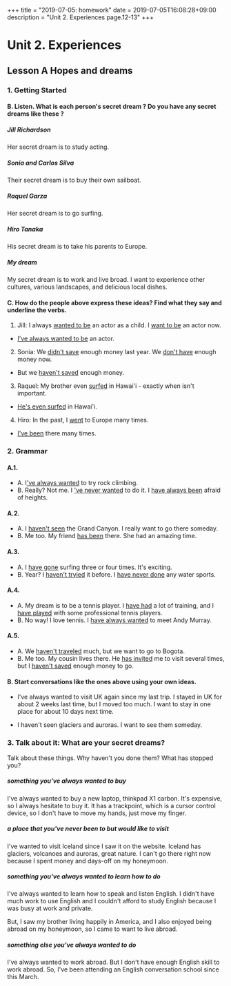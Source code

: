 +++
title =  "2019-07-05: homework"
date = 2019-07-05T16:08:28+09:00
description = "Unit 2. Experiences page.12-13"
+++

# Unit 2. Experiences
## Lesson A Hopes and dreams

### 1. Getting Started
#### B. Listen. What is each person's secret dream ? Do you have any secret dreams like these ?
##### Jill Richardson
Her secret dream is to study acting.
##### Sonia and Carlos Silva
Their secret dream is to buy their own sailboat.
##### Raquel Garza
Her secret dream is to go surfing.
##### Hiro Tanaka
His secret dream is to take his parents to Europe.

##### My dream
My secret dream is to work and live broad.
I want to experience other cultures, various landscapes, and delicious local dishes.

#### C. How do the people above express these ideas? Find what they say and underline the verbs.
1. Jill: I always <u>wanted to be</u> an actor as a child. I <u>want to be</u> an actor now.
  - <u>I've always wanted to be</u> an actor.
2. Sonia: We <u>didn't save</u> enough money last year. We <u>don't have</u> enough money now.
  - But we <u>haven't saved</u> enough money.
3. Raquel: My brother even <u>surfed</u> in Hawai'i - exactly when isn't important.
  - <u>He's even surfed</u> in Hawai'i.
4. Hiro: In the past, I <u>went</u> to Europe many times.
  - <u>I've been</u> there many times.

### 2. Grammar
#### A.1.
- A. I<u>'ve always wanted</u> to try rock climbing.
- B. Really? Not me. I <u>'ve never wanted</u> to do it.
I <u>have always been</u> afraid of heights.

#### A.2.
- A. I <u>haven't seen</u> the Grand Canyon. I really want to go there someday.
- B. Me too. My friend <u>has been</u> there. She had an amazing time.

#### A.3.
- A. I <u>have gone</u> surfing three or four times. It's exciting.
- B. Year? I <u>haven't tryied</u> it before. I <u>have never done</u> any water sports.

#### A.4.
- A. My dream is to be a tennis player. I <u>have had</u> a lot of training,
and I <u>have played</u> with some professional tennis players.
- B. No way! I love tennis. I <u>have always wanted</u> to meet Andy Murray.

#### A.5.
- A. We <u>haven't traveled</u> much, but we want to go to Bogota.
- B. Me too. My cousin lives there. He <u>has invited</u> me to visit several times,
but I <u>haven't saved</u> enough money to go.

#### B. Start conversations like the ones above using your own ideas.
* I've always wanted to visit UK again since my last trip.
I stayed in UK for about 2 weeks last time, but I moved too much.
I want to stay in one place for about 10 days next time.

* I haven't seen glaciers and auroras. I want to see them someday.

### 3. Talk about it: What are your secret dreams?

Talk about these things. Why haven't you done them? What has stopped you?

##### something you've always wanted to buy
I've always wanted to buy a new laptop, thinkpad X1 carbon.
It's expensive, so I always hesitate to buy it.
It has a trackpoint, which is a cursor control device,
so I don't have to move my hands, just move my finger.

##### a place that you've never been to but would like to visit
I've wanted to visit Iceland since I saw it on the website.
Iceland has glaciers, volcanoes and auroras, great nature.
I can't go there right now because I spent money and days-off on my honeymoon.

##### something you've always wanted to learn how to do
I've always wanted to learn how to speak and listen English.
I didn't have much work to use English and
I couldn't afford to study English because I was busy at work and private.

But, I saw my brother living happily in America,
and I also enjoyed being abroad on my honeymoon,
so I came to want to live abroad.

##### something else you've always wanted to do
I've always wanted to work abroad.
But I don't have enough English skill to work abroad.
So, I've been attending an English conversation school since this March.
